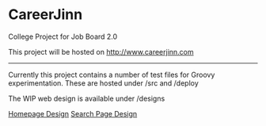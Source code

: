 CareerJinn
==========

College Project for Job Board 2.0

This project will be hosted on <a href="http://www.careerjinn.com">http://www.careerjinn.com</a>

----

Currently this project contains a number of test files for Groovy experimentation.  These are hosted under /src and /deploy

The WIP web design is available under /designs

<a href="http://htmlpreview.github.com/?https://github.com/Teqqles/CareerJinn/blob/master/designs/test.html">Homepage Design</a>
<a href="http://htmlpreview.github.com/?https://github.com/Teqqles/CareerJinn/blob/master/designs/search.html">Search Page Design</a>